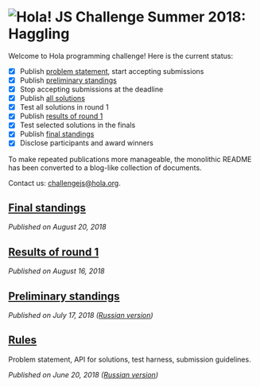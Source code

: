 # <img src=https://hola.org/img/logo.png alt="Hola!"> JS Challenge Summer 2018: Haggling

Welcome to Hola programming challenge! Here is the current status:

- [x] Publish [problem statement](blog/01-rules.md), start accepting submissions
- [x] Publish [preliminary standings](blog/02-preliminary-standings-2018-07-17.md)
- [x] Stop accepting submissions at the deadline
- [x] Publish [all solutions](submissions)
- [x] Test all solutions in round 1
- [x] Publish [results of round 1](blog/03-round1-results.md)
- [x] Test selected solutions in the finals
- [x] Publish [final standings](blog/04-final-standings.md)
- [x] Disclose participants and award winners

To make repeated publications more manageable, the monolithic README has been converted to a blog-like collection of documents.

Contact us: challengejs@hola.org.

## [Final standings](blog/04-final-standings.md)

*Published on August 20, 2018*

## [Results of round 1](blog/03-round1-results.md)

*Published on August 16, 2018*

## [Preliminary standings](blog/02-preliminary-standings-2018-07-17.md)

*Published on July 17, 2018 ([Russian version](https://habr.com/company/hola/blog/417645/))*

## [Rules](blog/01-rules.md)

Problem statement, API for solutions, test harness, submission guidelines.

*Published on June 20, 2018 ([Russian version](https://habr.com/company/hola/blog/414723/))*
